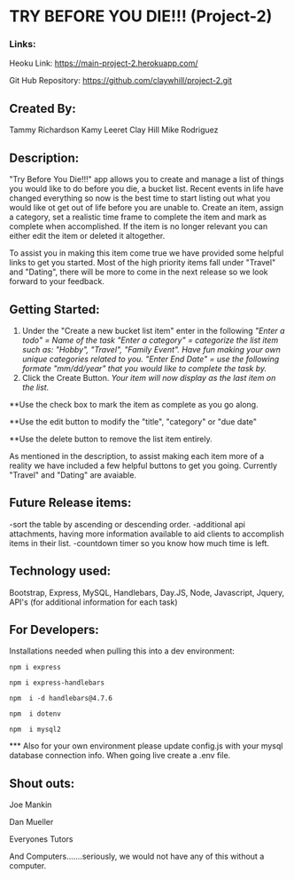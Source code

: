 # TRY BEFORE YOU DIE!!! (Project-2)

### Links:
Heoku Link: https://main-project-2.herokuapp.com/

Git Hub Repository: https://github.com/claywhill/project-2.git


## Created By:
Tammy Richardson
Kamy Leeret
Clay Hill
Mike Rodriguez

## Description: 
"Try Before You Die!!!" app allows you to create and manage a list of things you would like to do before you die, a bucket list. Recent events in life have changed everything so now is the best time to start listing out what you would like ot get out of life before you are unable to. Create an item, assign a category, set a realistic time frame to complete the item and mark as complete when accomplished. If the item is no longer relevant you can either edit the item or deleted it altogether. 

To assist you in making this item come true we have provided some helpful links to get you started. Most of the high priority items fall under "Travel" and "Dating", there will be more to come in the next release so we look forward to your feedback. 


## Getting Started:
1. Under the "Create a new bucket list item" enter in the following
  *"Enter a todo" = Name of the task*
  *"Enter a category" = categorize the list item such as: "Hobby", "Travel", "Family Event". Have fun making your own unique categories related to you.*
  *"Enter End Date" = use the following formate "mm/dd/year" that you would like to complete the task by.*
2. Click the Create Button. 
*Your item will now display as the last item on the list.*

**Use the check box to mark the item as complete as you go along.

**Use the edit button to modify the "title", "category" or "due date"

**Use the delete button to remove the list item entirely.

As mentioned in the description, to assist making each item more of a reality we have included a few helpful buttons to get you going. Currently "Travel" and "Dating" are avaiable. 

## Future Release items:
-sort the table by ascending or descending order. 
-additional api attachments, having more information available to aid clients to accomplish items in their list.
-countdown timer so you know how much time is left. 

## Technology used:
Bootstrap, Express, MySQL, Handlebars, Day.JS, Node, Javascript, Jquery, API's (for additional information for each task)

## For Developers:
Installations needed when pulling this into a dev environment:
```
npm i express
```
```
npm i express-handlebars
```
```
npm  i -d handlebars@4.7.6
```
```
npm  i dotenv
```
```
npm  i mysql2
```

*** Also for your own environment please update config.js with your mysql database connection info. When going live create a .env file.

## Shout outs:
Joe Mankin

Dan Mueller

Everyones Tutors

And Computers.......seriously, we would not have any of this without a computer.



